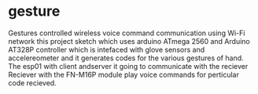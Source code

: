 # gesture
Gestures controlled wireless voice command communication using Wi-Fi network
this project sketch which uses arduino ATmega 2560 and Arduino AT328P controller 
which is intefaced with glove sensors and accelereometer and it generates codes for the 
various gestures of hand. The esp01 with client andserver it going to communicate with the reciever
Reciever with the FN-M16P module play voice commands for perticular code recieved.
